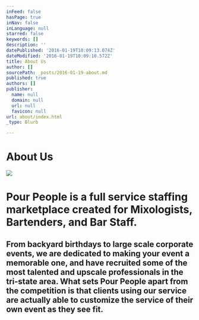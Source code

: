 ```yaml
---
inFeed: false
hasPage: true
inNav: false
inLanguage: null
starred: false
keywords: []
description: ''
datePublished: '2016-01-19T10:09:13.074Z'
dateModified: '2016-01-19T10:09:10.572Z'
title: About Us
author: []
sourcePath: _posts/2016-01-19-about.md
published: true
authors: []
publisher:
  name: null
  domain: null
  url: null
  favicon: null
url: about/index.html
_type: Blurb

---
```

# About Us
![](https://s3-us-west-2.amazonaws.com/the-grid-img/p/0664be7a2d00a296b3ac66b1d1a9720743e592aa.gif)

# Pour People is a full service staffing marketplace created for Mixologists, Bartenders, and Bar Staff.

## From backyard birthdays to large scale corporate events, we are dedicated to making your event a memorable one, and have recruited some of the most talented and upscale professionals in the tri-state area. What sets Pour People apart from the competition is that clients using our service are actually able to customize the service of their own event as they see fit.